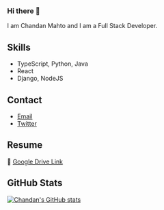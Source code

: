 ### Hi there 👋

I am Chandan Mahto and I am a Full Stack Developer.

## Skills
- TypeScript, Python, Java
- React
- Django, NodeJS

## Contact
- [Email](mailto:mahto.chandan.3000@gmail.com)
- [Twitter](https://twitter.com/chandan00761)

## Resume
📃 [Google Drive Link](https://drive.google.com/file/d/1kGksPaQOgPHWkftYIbNWsesP26u0fWUJ/view?usp=share_link)

<!--
**chandan00761/chandan00761** is a ✨ _special_ ✨ repository because its `README.md` (this file) appears on your GitHub profile.

Here are some ideas to get you started:

- 🔭 I’m currently working on ...
- 🌱 I’m currently learning ...
- 👯 I’m looking to collaborate on ...
- 🤔 I’m looking for help with ...
- 💬 Ask me about ...
- 📫 How to reach me: ...
- 😄 Pronouns: ...
- ⚡ Fun fact: ...
-->

## GitHub Stats
[![Chandan's GitHub stats](https://github-readme-stats.vercel.app/api?username=chandan00761)](https://github.com/chandan00761?tab=repositories)

